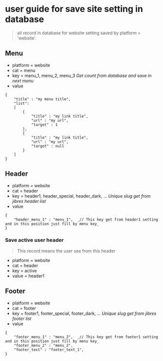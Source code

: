 # user guide for save site setting in database

> all record in database for website setting saved by  platform = 'website'.


## Menu

* platform = website
* cat      = menu
* key      = menu_1, menu_2, menu_3  _Get count from database and save in next menu_
* value
```
{
	"title" : "my menu title",
	"list":
	[
		{
			"title" : "my link title",
			"url" : "my url",
			"target" : 1
		},
		{
			"title" : "my link title",
			"url" : "my url",
			"target" : null
		}
	]
}
```



## Header


* platform = website
* cat      = header
* key      = header1, header_special, header_dark, ... _Unique slug get from jibres header list_
* value
```
{
	"header_menu_1" : "menu_1",  _// This key get from header1 setting and in this position just fill by menu key_
}
```

### Save active user header
> This record means the user use from this header

* platform = website
* cat      = header
* key      = active
* value    = header1




## Footer

* platform = website
* cat      = footer
* key      = footer1, footer_special, footer_dark, ... _Unique slug get from jibres footer list_
* value
```
{
	"footer_menu_1" : "menu_2",  _// This key get from footer1 setting and in this position just fill by menu key_
	"footer_menu_2" : "menu_2",
	"footer_text" : "footer_text_1",
}
```


